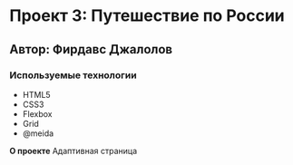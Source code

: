 # Проект 3: Путешествие по России

## Автор: Фирдавс Джалолов

### Используемые технологии

- HTML5
- CSS3
- Flexbox
- Grid
- @meida 

**О проекте**
Адаптивная страница
